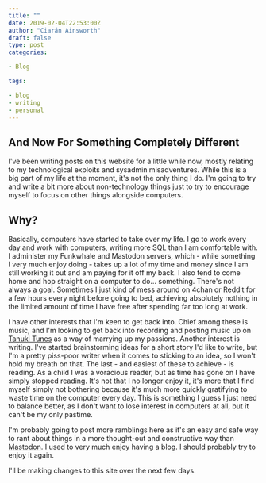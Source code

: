 ```yaml
---
title: ""
date: 2019-02-04T22:53:00Z
author: "Ciarán Ainsworth"
draft: false
type: post
categories:

- Blog

tags:

- blog
- writing
- personal
---
```


## And Now For Something Completely Different

I've been writing posts on this website for a little while
now, mostly relating to my technological exploits and sysadmin
misadventures. While this is a big part of my life at the
moment, it's not the only thing I do. I'm going to try and
write a bit more about non-technology things just to try to 
encourage myself to focus on other things alongside computers.

## Why?

Basically, computers have started to take over my life. I go 
to work every day and work with computers, writing more SQL
than I am comfortable with. I administer my Funkwhale and Mastodon
servers, which - while something I very much enjoy doing - takes
up a lot of my time and money since I am still working it out
and am paying for it off my back. I also tend to come home and
hop straight on a computer to do... something. There's not always
a goal. Sometimes I just kind of mess around on 4chan or Reddit for
a few hours every night before going to bed, achieving absolutely
nothing in the limited amount of time I have free after spending
far too long at work.

I have other interests that I'm keen to get back into. Chief among
these is music, and I'm looking to get back into recording and
posting music up on [Tanuki Tunes](https://tanukitunes.com/about)
as a way of marrying up my passions. Another interest is writing.
I've started brainstorming ideas for a short story I'd like to
write, but I'm a pretty piss-poor writer when it comes to sticking
to an idea, so I won't hold my breath on that. The last - and
easiest of these to achieve - is reading. As a child I was a voracious
reader, but as time has gone on I have simply stopped reading. It's
not that I no longer enjoy it, it's more that I find myself simply
not bothering because it's much more quickly gratifying to waste
time on the computer every day. This is something I guess I just
need to balance better, as I don't want to lose interest in
computers at all, but it can't be my only pastime.

I'm probably going to post more ramblings here as it's an easy
and safe way to rant about things in a more thought-out and
constructive way than [Mastodon](https://bakusocial.com/about).
I used to very much enjoy having a blog. I should probably try to
enjoy it again.

I'll be making changes to this site over the next few days.

